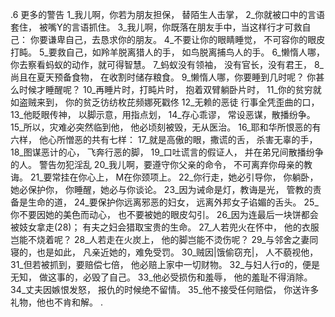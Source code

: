 .6 
更多的警告 
1_我儿啊，你若为朋友担保， 
替陌生人击掌， 
2_你就被口中的言语套住， 
被嘴Y的言语抓住。 
3_我儿啊，你既落在朋友手中，当这样行才可救自己： 
你要谦卑自己，去恳求你的朋友。 
4_不要让你的眼睛睡觉， 
不可容你的眼皮打盹。 
5_要救自己，如羚羊脱离猎人的手， 
如鸟脱离捕鸟人的手。 
6_懒惰人哪， 
你去察看蚂蚁的动作，就可得智慧。 
7_蚂蚁没有领袖， 
没有官长，没有君王， 
8_尚且在夏天预备食物， 
在收割时储存粮食。 
9_懒惰人哪，你要睡到几时呢？ 
你甚么时候才睡醒呢？ 
10_再睡片时，打盹片时， 
抱着双臂躺卧片时， 
11_你的贫穷就如盗贼来到， 
你的贫乏彷纺枚芘频娜死戳佟 
12_无赖的恶徒 
行事全凭歪曲的口， 
13_他眨眼传神， 
以脚示意，用指点划， 
14_存心乖谬， 
常设恶谋，散播纷争。 
15_所以，灾难必突然临到他， 
他必顷刻被毁，无从医治。 
16_耶和华所恨恶的有六样， 
他心所憎恶的共有七样： 
17_就是高傲的眼，撒谎的舌， 
杀害无辜的手， 
18_图谋恶计的心， 
飞奔行恶的脚， 
19_口吐谎言的假证人， 
并在弟兄间散播纷争的人。 
警告勿犯淫乱 
20_我儿啊，要遵守你父亲的命令， 
不可离弃你母亲的教诲。 
21_要常挂在你心上， 
M在你颈项上。 
22_你行走，她必引导你， 
你躺卧，她必保护你， 
你睡醒，她必与你谈论。 
23_因为诫命是灯，教诲是光， 
管教的责备是生命的道， 
24_要保护你远离邪恶的妇女， 
远离外邦女子谄媚的舌头。 
25_你不要因她的美色而动心， 
也不要被她的眼皮勾引。 
26_因为连最后一块饼都会被妓女拿走(28)； 
有夫之妇会猎取宝贵的生命。 
27_人若兜火在怀中， 
他的衣服岂能不烧着呢？ 
28_人若走在火炭上， 
他的脚岂能不烫伤呢？ 
29_与邻舍之妻同寝的，也是如此， 
凡亲近她的，难免受罚。 
30_贼因|饿偷窃充|， 
人不藐视他， 
31_但若被抓到，要赔偿七倍， 
他必赔上家中一切财物。 
32_与妇人行σ的，便是无知， 
做这事的，必毁了自己。 
33_他必受损伤和羞辱， 
他的羞耻不得消除。 
34_丈夫因嫉恨发怒， 
报仇的时候绝不留情。 
35_他不接受任何赔偿， 
你送许多礼物，他也不肯和解。 
.